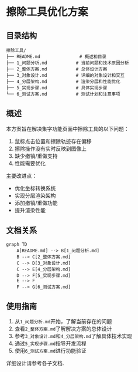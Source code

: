# 擦除工具优化方案

## 目录结构

```
擦除工具/
├── README.md               # 概述和目录
├── 1_问题分析.md           # 当前问题和技术原因分析
├── 2_整体方案.md           # 总体设计方案
├── 3_对象设计.md           # 详细的对象设计和交互
├── 4_分层架构.md           # 渲染分层和性能优化
├── 5_实现步骤.md           # 具体实现步骤
└── 6_测试方案.md           # 测试计划和注意事项
```

## 概述

本方案旨在解决集字功能页面中擦除工具的以下问题：

1. 鼠标点击位置和擦除轨迹存在偏移
2. 擦除操作没有实时反映到图像上
3. 缺少撤销/重做支持
4. 性能需要优化

主要改进点：

- 优化坐标转换系统
- 实现分层渲染架构
- 添加撤销/重做功能
- 提升渲染性能

## 文档关系

```mermaid
graph TD
    A[README.md] --> B[1_问题分析.md]
    B --> C[2_整体方案.md]
    C --> D[3_对象设计.md]
    C --> E[4_分层架构.md]
    D --> F[5_实现步骤.md]
    E --> F
    F --> G[6_测试方案.md]
```

## 使用指南

1. 从`1_问题分析.md`开始，了解当前存在的问题
2. 查看`2_整体方案.md`了解解决方案的总体设计
3. 参考`3_对象设计.md`和`4_分层架构.md`了解具体技术实现
4. 通过`5_实现步骤.md`指导开发流程
5. 使用`6_测试方案.md`进行功能验证

详细设计请参考各子文档.
